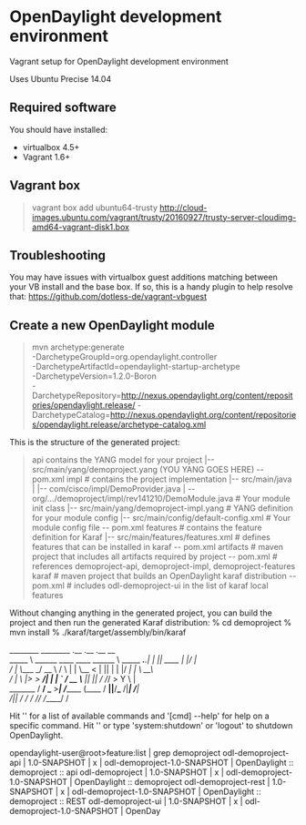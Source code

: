 OpenDaylight development environment
===========

Vagrant setup for OpenDaylight development environment

Uses Ubuntu Precise 14.04

## Required software
You should have installed:
  - virtualbox 4.5+
  - Vagrant 1.6+

## Vagrant box

> vagrant box add ubuntu64-trusty http://cloud-images.ubuntu.com/vagrant/trusty/20160927/trusty-server-cloudimg-amd64-vagrant-disk1.box

## Troubleshooting
You may have issues with virtualbox guest additions matching between your VB install and the base box.  If so, this is a handy plugin to help resolve that:
https://github.com/dotless-de/vagrant-vbguest

## Create a new OpenDaylight module

> mvn archetype:generate \
-DarchetypeGroupId=org.opendaylight.controller \
-DarchetypeArtifactId=opendaylight-startup-archetype \
-DarchetypeVersion=1.2.0-Boron \
-DarchetypeRepository=http://nexus.opendaylight.org/content/repositories/opendaylight.release/
-DarchetypeCatalog=http://nexus.opendaylight.org/content/repositories/opendaylight.release/archetype-catalog.xml


This is the structure of the generated project:

> api  contains the YANG model for your project
 |-- src/main/yang/demoproject.yang (YOU YANG GOES HERE)
 -- pom.xml
impl # contains the project implementation
 |-- src/main/java
 | |-- com/cisco/impl/DemoProvider.java
 | -- org/.../demoproject/impl/rev141210/DemoModule.java # Your module init class
 |-- src/main/yang/demoproject-impl.yang # YANG definition for your module config
 |-- src/main/config/default-config.xml  # Your module config file
 -- pom.xml
features # contains the feature definition for Karaf
 |-- src/main/features/features.xml # defines features that can be installed in karaf
 -- pom.xml
artifacts # maven project that includes all artifacts required by project
 -- pom.xml # references demoproject-api, demoproject-impl, demoproject-features
karaf # maven project that builds an OpenDaylight karaf distribution
 -- pom.xml # includes odl-demoproject-ui in the list of karaf local features

Without changing anything in the generated project, you can build the project and then run the generated Karaf distribution:
% cd demoproject
% mvn install
% ./karaf/target/assembly/bin/karaf

>
   ________                      ________                .__  .__      .__    __      
   \_____  \ ______  ____  ____ \______ \ _____  ___.__.|  | |__| ____ |  |___/  |_    
   /  |  \\____ \_/ __ \ /    \ |    |  \\__  \<  |  ||  | |  |/ ___\|  |  \  __\    
   /    |    \  |_> >  ___/|  |  \|    `  \/ __ \\___  ||  |_|  / /_/  >  Y  \  |      
   \_______  /  __/ \___  >___|  /_______  (____  / ____||____/__\___  /|___|  /__|      
           \/|__|        \/    \/        \/    \/\/            /_____/      \/          


Hit '<tab>' for a list of available commands
and '[cmd] --help' for help on a specific command.
Hit '<ctrl-d>' or type 'system:shutdown' or 'logout' to shutdown OpenDaylight.

opendaylight-user@root>feature:list | grep demoproject
odl-demoproject-api  | 1.0-SNAPSHOT | x  | odl-demoproject-1.0-SNAPSHOT | OpenDaylight :: demoproject :: api
odl-demoproject      | 1.0-SNAPSHOT | x  | odl-demoproject-1.0-SNAPSHOT | OpenDaylight :: demoproject
odl-demoproject-rest | 1.0-SNAPSHOT | x  | odl-demoproject-1.0-SNAPSHOT | OpenDaylight :: demoproject :: REST
odl-demoproject-ui  | 1.0-SNAPSHOT | x  | odl-demoproject-1.0-SNAPSHOT | OpenDay
